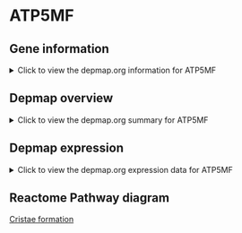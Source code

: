 <h1>ATP5MF</h1>

<h2>Gene information</h2>
<details>
  <summary>Click to view the depmap.org information for ATP5MF</summary>
  <iframe src="https://depmap.org/portal/gene/ATP5MF?tab=about" style="border:none;width:100%;height:800px"></iframe>
</details>

<h2>Depmap overview</h2>
<details>
  <summary>Click to view the depmap.org summary for ATP5MF</summary>
  <iframe src="https://depmap.org/portal/gene/ATP5MF?tab=overview" style="border:none;width:100%;height:800px"></iframe>
</details>

<h2>Depmap expression</h2>
<details>
  <summary>Click to view the depmap.org expression data for ATP5MF</summary>
  <iframe src="https://depmap.org/portal/gene/ATP5MF?tab=characterization" style="border:none;width:100%;height:800px"></iframe>
</details>



<h2>Reactome Pathway diagram</h2>
<a href="https://reactome.org/PathwayBrowser/#/R-HSA-8949613" target="_BLANK">Cristae formation</a>



